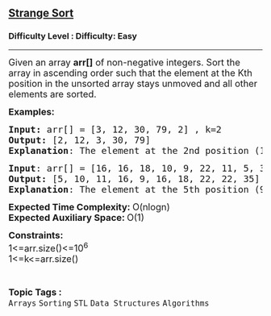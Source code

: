 <h2><a href="https://www.geeksforgeeks.org/problems/strange-sort4316/1?page=20&difficulty=Easy&status=unsolved&sortBy=accuracy">Strange Sort</a></h2><h3>Difficulty Level : Difficulty: Easy</h3><hr><div class="problems_problem_content__Xm_eO"><p><span style="font-size: 18px;">Given an array <strong>arr[]</strong> of non-negative integers. Sort the array in ascending order such that the element at the Kth position in the unsorted array stays unmoved and all other elements are sorted.&nbsp;</span></p>
<p><span style="font-size: 18px;"><strong>Examples:</strong></span></p>
<pre><span style="font-size: 18px;"><strong>Input: </strong>arr[] = [3, 12, 30, 79, 2] , k=2
<strong>Output:</strong> [2, 12, 3, 30, 79]
<strong>Explanation</strong>: The element at the 2nd position (12) remains at its own place while others are sorted.</span>
</pre>
<pre><span style="font-size: 18px;"><strong>Input</strong>: arr[] = [16, 16, 18, 10, 9, 22, 11, 5, 35, 22] , k=5</span><span style="font-size: 18px;">
<strong>Output:</strong> [5, 10, 11, 16, 9, 16, 18, 22, 22, 35]
<strong>Explanation</strong>: The element at the 5th position (9) remains at its own place while others are sorted.</span></pre>
<p><span style="font-size: 18px;"><strong>Expected Time Complexity:&nbsp;</strong>O(nlogn)<br><strong>Expected Auxiliary Space:&nbsp;</strong>O(1)</span></p>
<p><span style="font-size: 18px;"><strong>Constraints:</strong><br>1&lt;=arr.size()&lt;=10<sup>6</sup><br>1&lt;=k&lt;=arr.size()</span></p></div><br><p><span style=font-size:18px><strong>Topic Tags : </strong><br><code>Arrays</code>&nbsp;<code>Sorting</code>&nbsp;<code>STL</code>&nbsp;<code>Data Structures</code>&nbsp;<code>Algorithms</code>&nbsp;